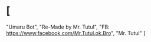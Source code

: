 # [
   "Umaru Bot",
   "Re-Made by Mr. Tutul",
   "FB: https://www.facebook.com/Mr.Tutul.ok.Bro",
   "Mr. Tutul"
]
